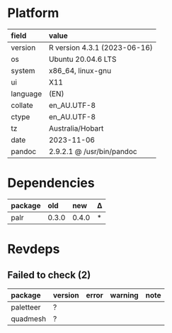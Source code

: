 # Platform

|field    |value                        |
|:--------|:----------------------------|
|version  |R version 4.3.1 (2023-06-16) |
|os       |Ubuntu 20.04.6 LTS           |
|system   |x86_64, linux-gnu            |
|ui       |X11                          |
|language |(EN)                         |
|collate  |en_AU.UTF-8                  |
|ctype    |en_AU.UTF-8                  |
|tz       |Australia/Hobart             |
|date     |2023-11-06                   |
|pandoc   |2.9.2.1 @ /usr/bin/pandoc    |

# Dependencies

|package |old   |new   |Δ  |
|:-------|:-----|:-----|:--|
|palr    |0.3.0 |0.4.0 |*  |

# Revdeps

## Failed to check (2)

|package   |version |error |warning |note |
|:---------|:-------|:-----|:-------|:----|
|paletteer |?       |      |        |     |
|quadmesh  |?       |      |        |     |

